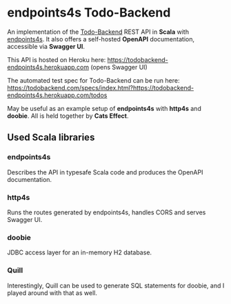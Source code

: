 # endpoints4s Todo-Backend

An implementation of the [Todo-Backend](https://todobackend.com) REST API in **Scala** with [endpoints4s](https://endpoints4s.github.io/).
It also offers a self-hosted **OpenAPI** documentation, accessible via **Swagger UI**.

This API is hosted on Heroku here: https://todobackend-endpoints4s.herokuapp.com (opens Swagger UI)

The automated test spec for Todo-Backend can be run here: https://todobackend.com/specs/index.html?https://todobackend-endpoints4s.herokuapp.com/todos

May be useful as an example setup of **endpoints4s**  with **http4s** and **doobie**.
All is held together by **Cats Effect**.

## Used Scala libraries

### endpoints4s

Describes the API in typesafe Scala code and produces the OpenAPI documentation.

### http4s

Runs the routes generated by endpoints4s, handles CORS and serves Swagger UI.

### doobie

JDBC access layer for an in-memory H2 database.

### Quill

Interestingly, Quill can be used to generate SQL statements for doobie, and I played around with that as well.
